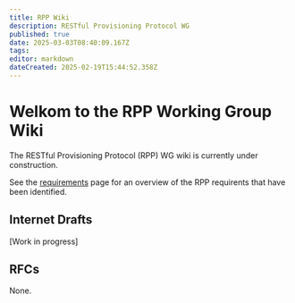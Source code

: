 ```yaml
---
title: RPP Wiki
description: RESTful Provisioning Protocol WG
published: true
date: 2025-03-03T08:40:09.167Z
tags: 
editor: markdown
dateCreated: 2025-02-19T15:44:52.358Z
---
```


# Welkom to the RPP Working Group Wiki

The RESTful Provisioning Protocol (RPP) WG wiki is currently under construction.

See the [requirements](https://wiki.ietf.org/en/group/rpp/requirements) page for an overview of the RPP requirents that have been identified.

## Internet Drafts

[Work in progress]

## RFCs

None.

&nbsp;
&nbsp;
&nbsp;
